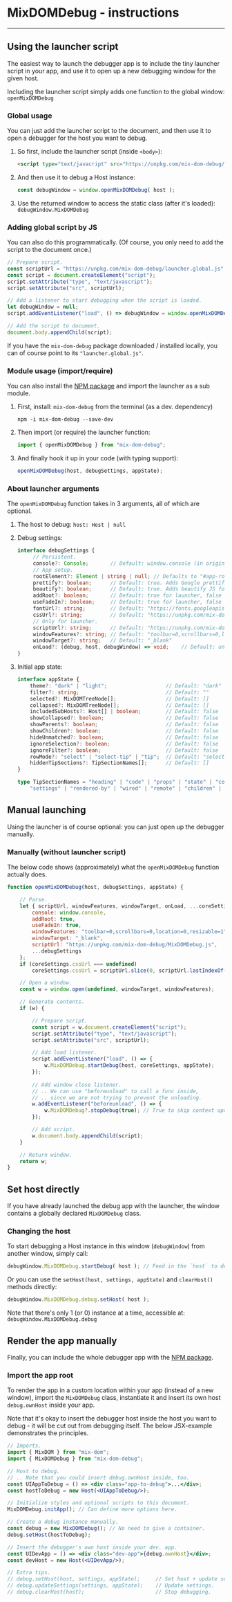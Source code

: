 # MixDOMDebug - instructions

---

## Using the launcher script

The easiest way to launch the debugger app is to include the tiny launcher script in your app, and use it to open up a new debugging window for the given host.

Including the launcher script simply adds one function to the global window: `openMixDOMDebug`

### Global usage

You can just add the launcher script to the document, and then use it to open a debugger for the host you want to debug.

1. So first, include the launcher script (inside `<body>`):

   ```html
   <script type="text/javacript" src="https://unpkg.com/mix-dom-debug/launcher.global.js" />
   ```

   

2. And then use it to debug a Host instance:

   ```js
   const debugWindow = window.openMixDOMDebug( host );
   ```

3. Use the returned window to access the static class (after it's loaded): `debugWindow.MixDOMDebug`

### Adding global script by JS

You can also do this programmatically. (Of course, you only need to add the script to the document once.)

```js
// Prepare script.
const scriptUrl = "https://unpkg.com/mix-dom-debug/launcher.global.js";
const script = document.createElement("script");
script.setAttribute("type", "text/javascript");
script.setAttribute("src", scriptUrl);

// Add a listener to start debugging when the script is loaded.
let debugWindow = null;
script.addEventListener("load", () => debugWindow = window.openMixDOMDebug(host));

// Add the script to document.
document.body.appendChild(script);
```

If you have the `mix-dom-debug` package downloaded / installed locally, you can of course point to its `"launcher.global.js"`.

### Module usage (import/require)

You can also install the [NPM package](https://www.npmjs.com/package/mix-dom-debug) and import the launcher as a sub module.

1. First, install: `mix-dom-debug` from the terminal (as a dev. dependency)

   ```
   npm -i mix-dom-debug --save-dev
   ```

2. Then import (or require) the launcher function:

   ```js
   import { openMixDOMDebug } from "mix-dom-debug";
   ```

3. And finally hook it up in your code (with typing support):

   ```js
   openMixDOMDebug(host, debugSettings, appState);
   ```

### About launcher arguments

The `openMixDOMDebug` function takes in 3 arguments, all of which are optional.

1. The host to debug: `host: Host | null`

2. Debug settings:

   ```ts
   interface debugSettings {
        // Persistent.
        console?: Console;       // Default: window.console (in original window)
        // App setup.
        rootElement?: Element | string | null; // Defaults to "#app-root"
        prettify?: boolean;      // Default: true. Adds Google prettify for syntax highlight.
        beautify?: boolean;      // Default: true. Adds beautify JS for linebreaking and tabs.
        addRoot?: boolean;       // Default: true for launcher, false normally.
        useFadeIn?: boolean;     // Default: true for launcher, false normally.
        fontUrl?: string;        // Default: "https://fonts.googleapis.com/css?family=Abel"
        cssUrl?: string;         // Default: "https://unpkg.com/mix-dom-debug/MixDOMDebug.css"
        // Only for launcher.
        scriptUrl?: string;      // Default: "https://unpkg.com/mix-dom-debug/MixDOMDebug.js"
        windowFeatures?: string; // Default: "toolbar=0,scrollbars=0,location=0,resizable=1"
        windowTarget?: string;   // Default: "_blank"
        onLoad?: (debug, host, debugWindow) => void;    // Default: undefined
   }
   ```

3. Initial app state:

   ```ts
   interface appState {
       theme?: "dark" | "light";                   // Default: "dark"
       filter?: string;                            // Default: ""
       selected?: MixDOMTreeNode[];                // Default: []
       collapsed?: MixDOMTreeNode[];               // Default: []
       includedSubHosts?: Host[] | boolean;        // Default: false
       showCollapsed?: boolean;                    // Default: false
       showParents?: boolean;                      // Default: false
       showChildren?: boolean;                     // Default: false
       hideUnmatched?: boolean;                    // Default: false
       ignoreSelection?: boolean;                  // Default: false
       ignoreFilter?: boolean;                     // Default: false
       rowMode?: "select" | "select-tip" | "tip";  // Default: "select-tip"
       hiddenTipSections?: TipSectionNames[];      // Default: []
   }
   ```

   ```ts
   type TipSectionNames = "heading" | "code" | "props" | "state" | "contexts" |
       "settings" | "rendered-by" | "wired" | "remote" | "children" | "renders";
   ```

## Manual launching

Using the launcher is of course optional: you can just open up the debugger manually.

### Manually (without launcher script)

The below code shows (approximately) what the `openMixDOMDebug` function actually does.

```js
function openMixDOMDebug(host, debugSettings, appState) {

    // Parse.
    let { scriptUrl, windowFeatures, windowTarget, onLoad, ...coreSettings } = {
        console: window.console,
        addRoot: true,
        useFadeIn: true,
        windowFeatures: "toolbar=0,scrollbars=0,location=0,resizable=1",
        windowTarget: "_blank",
        scriptUrl: "https://unpkg.com/mix-dom-debug/MixDOMDebug.js",
        ...debugSettings
    };
    if (coreSettings.cssUrl === undefined)
        coreSettings.cssUrl = scriptUrl.slice(0, scriptUrl.lastIndexOf("/") + 1) + "MixDOMDebug.css";

    // Open a window.
    const w = window.open(undefined, windowTarget, windowFeatures);

    // Generate contents.
    if (w) {

        // Prepare script.
        const script = w.document.createElement("script");
        script.setAttribute("type", "text/javascript");
        script.setAttribute("src", scriptUrl);

        // Add load listener.
        script.addEventListener("load", () => {
            w.MixDOMDebug.startDebug(host, coreSettings, appState);
        });
        
        // Add window close listener.
        // .. We can use "beforeunload" to call a func inside,
        // .. since we are not trying to prevent the unloading.
        w.addEventListener("beforeunload", () => {
            w.MixDOMDebug?.stopDebug(true); // True to skip context update.
        });

        // Add script.
        w.document.body.appendChild(script);
    }

    // Return window.
    return w;
}
```

## Set host directly

If you have already launched the debug app with the launcher, the window contains a globally declared `MixDOMDebug` class.

### Changing the host

To start debugging a Host instance in this window (`debugWindow`) from another window, simply call:

```js
debugWindow.MixDOMDebug.startDebug( host ); // Feed in the `host` to debug.
```

Or you can use the `setHost(host, settings, appState)` and `clearHost()` methods directly:

```js
debugWindow.MixDOMDebug.debug.setHost( host );
```

Note that there's only 1 (or 0) instance at a time, accessible at: `debugWindow.MixDOMDebug.debug`

## Render the app manually

Finally, you can include the whole debugger app with the [NPM package](https://www.npmjs.com/package/mix-dom-debug).

### Import the app root

To render the app in a custom location within your app (instead of a new window), import the `MixDOMDebug` class, instantiate it and insert its own host `debug.ownHost` inside your app.

Note that it's okay to insert the debugger host inside the host you want to debug - it will be cut out from debugging itself. The below JSX-example demonstrates the principles.

```jsx
// Imports.
import { MixDOM } from "mix-dom";
import { MixDOMDebug } from "mix-dom-debug";

// Host to debug.
// .. Note that you could insert debug.ownHost inside, too.
const UIAppToDebug = () => <div class="app-to-debug">...</div>;
const hostToDebug = new Host(<UIAppToDebug/>);

// Initialize styles and optional scripts to this document.
MixDOMDebug.initApp(); // Can define more options here.

// Create a debug instance manually.
const debug = new MixDOMDebug(); // No need to give a container.
debug.setHost(hostToDebug);

// Insert the debugger's own host inside your dev. app.
const UIDevApp = () => <div class="dev-app">{debug.ownHost}</div>;
const devHost = new Host(<UIDevApp/>);

// Extra tips.
// debug.setHost(host, settings, appState);     // Set host + update settings.
// debug.updateSettings(settings, appState);    // Update settings.
// debug.clearHost(host);                       // Stop debugging.
```